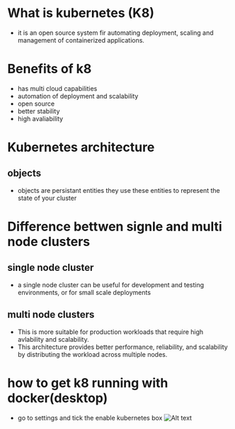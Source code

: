 # What is kubernetes (K8)
- it is an open source system fir automating deployment, scaling and management of containerized applications. 

# Benefits of k8
- has multi cloud capabilities 
- automation of deployment and scalability 
- open source
- better stability 
- high avaliability 

# Kubernetes architecture 
## objects
- objects are persistant entities they use these entities to represent the state of your cluster 

# Difference bettwen signle and multi node clusters
## single node cluster 
- a single node cluster can be useful for development and testing environments, or for small scale deployments 
## multi node clusters 
- This is more suitable for production workloads that require high avlability and scalability. 
- This architecture provides better performance, reliability, and scalability by 
distributing the workload across multiple nodes.


# how to get k8 running with docker(desktop)
- go to settings and tick the enable kubernetes box 
 ![Alt text](docker-theory/images/K8.png)